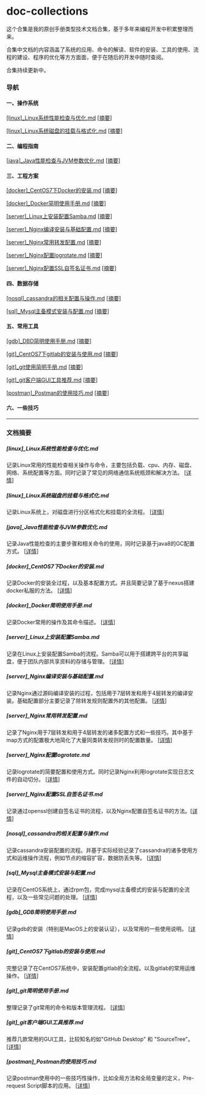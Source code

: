 # doc-collections

这个合集是我的原创手册类型技术文档合集，基于多年来编程开发中积累整理而来。

合集中文档的内容涵盖了系统的应用、命令的解读、软件的安装、工具的使用、流程的建设、程序的优化等方方面面，便于在随后的开发中随时查阅。

合集持续更新中。

### 导航

#### 一、操作系统

[[linux]_Linux系统性能检查与优化.md](https://github.com/dictxwang/doc-collections/blob/main/%5Blinux%5D_Linux%E7%B3%BB%E7%BB%9F%E6%80%A7%E8%83%BD%E6%A3%80%E6%9F%A5%E4%B8%8E%E4%BC%98%E5%8C%96.md)	[[摘要](https://github.com/dictxwang/doc-collections#linux_linux%E7%B3%BB%E7%BB%9F%E6%80%A7%E8%83%BD%E6%A3%80%E6%9F%A5%E4%B8%8E%E4%BC%98%E5%8C%96md)]

[[linux]_Linux系统磁盘的挂载与格式化.md](https://github.com/dictxwang/doc-collections/blob/main/%5Blinux%5D_Linux%E7%B3%BB%E7%BB%9F%E7%A3%81%E7%9B%98%E7%9A%84%E6%8C%82%E8%BD%BD%E4%B8%8E%E6%A0%BC%E5%BC%8F%E5%8C%96.md)	[[摘要](https://github.com/dictxwang/doc-collections#linux_linux%E7%B3%BB%E7%BB%9F%E7%A3%81%E7%9B%98%E7%9A%84%E6%8C%82%E8%BD%BD%E4%B8%8E%E6%A0%BC%E5%BC%8F%E5%8C%96md)]

#### 二、编程指南

[[java]_Java性能检查与JVM参数优化.md](https://github.com/dictxwang/doc-collections/blob/main/%5Bjava%5D_Java%E6%80%A7%E8%83%BD%E6%A3%80%E6%9F%A5%E4%B8%8EJVM%E5%8F%82%E6%95%B0%E4%BC%98%E5%8C%96.md)	[[摘要](https://github.com/dictxwang/doc-collections#java_java%E6%80%A7%E8%83%BD%E6%A3%80%E6%9F%A5%E4%B8%8Ejvm%E5%8F%82%E6%95%B0%E4%BC%98%E5%8C%96md)]

#### 三、工程方案

[[docker]_CentOS7下Docker的安装.md](https://github.com/dictxwang/doc-collections/blob/main/%5Bdocker%5D_CentOS7%E4%B8%8BDocker%E7%9A%84%E5%AE%89%E8%A3%85.md)	[[摘要](https://github.com/dictxwang/doc-collections#docker_centos7%E4%B8%8Bdocker%E7%9A%84%E5%AE%89%E8%A3%85md)]

[[docker]_Docker简明使用手册.md](https://github.com/dictxwang/doc-collections/blob/main/%5Bdocker%5D_Docker%E7%AE%80%E6%98%8E%E4%BD%BF%E7%94%A8%E6%89%8B%E5%86%8C.md)	[[摘要](https://github.com/dictxwang/doc-collections#docker_docker%E7%AE%80%E6%98%8E%E4%BD%BF%E7%94%A8%E6%89%8B%E5%86%8Cmd)]

[[server]_Linux上安装配置Samba.md](https://github.com/dictxwang/doc-collections/blob/main/%5Bserver%5D_Linux%E4%B8%8A%E5%AE%89%E8%A3%85%E9%85%8D%E7%BD%AESamba.md)	[[摘要](https://github.com/dictxwang/doc-collections#server_linux%E4%B8%8A%E5%AE%89%E8%A3%85%E9%85%8D%E7%BD%AEsambamd)]

[[server]_Nginx编译安装与基础配置.md](https://github.com/dictxwang/doc-collections/blob/main/%5Bserver%5D_Nginx%E7%BC%96%E8%AF%91%E5%AE%89%E8%A3%85%E4%B8%8E%E5%9F%BA%E7%A1%80%E9%85%8D%E7%BD%AE.md)	[[摘要](https://github.com/dictxwang/doc-collections#server_nginx%E7%BC%96%E8%AF%91%E5%AE%89%E8%A3%85%E4%B8%8E%E5%9F%BA%E7%A1%80%E9%85%8D%E7%BD%AEmd)]

[[server]_Nginx常用转发配置.md](https://github.com/dictxwang/doc-collections/blob/main/%5Bserver%5D_Nginx%E5%B8%B8%E7%94%A8%E8%BD%AC%E5%8F%91%E9%85%8D%E7%BD%AE.md)	[[摘要](https://github.com/dictxwang/doc-collections#server_nginx%E5%B8%B8%E7%94%A8%E8%BD%AC%E5%8F%91%E9%85%8D%E7%BD%AEmd)]

[[server]_Nginx配置logrotate.md](https://github.com/dictxwang/doc-collections/blob/main/%5Bserver%5D_Nginx%E9%85%8D%E7%BD%AElogrotate.md)	[[摘要](https://github.com/dictxwang/doc-collections#server_nginx%E9%85%8D%E7%BD%AElogrotatemd)]

[[server]_Nginx配置SSL自签名证书.md](https://github.com/dictxwang/doc-collections/blob/main/%5Bserver%5D_Nginx%E9%85%8D%E7%BD%AESSL%E8%87%AA%E7%AD%BE%E5%90%8D%E8%AF%81%E4%B9%A6.md)	[[摘要](https://github.com/dictxwang/doc-collections#server_nginx%E9%85%8D%E7%BD%AEssl%E8%87%AA%E7%AD%BE%E5%90%8D%E8%AF%81%E4%B9%A6md)]

#### 四、数据存储

[[nosql]_cassandra的相关配置与操作.md](https://github.com/dictxwang/doc-collections/blob/main/%5Bnosql%5D_cassandra%E7%9A%84%E7%9B%B8%E5%85%B3%E9%85%8D%E7%BD%AE%E4%B8%8E%E6%93%8D%E4%BD%9C.md)	[[摘要](https://github.com/dictxwang/doc-collections#nosql_cassandra%E7%9A%84%E7%9B%B8%E5%85%B3%E9%85%8D%E7%BD%AE%E4%B8%8E%E6%93%8D%E4%BD%9Cmd)]

[[sql]_Mysql主备模式安装与配置.md](https://github.com/dictxwang/doc-collections/blob/main/%5Bsql%5D_Mysql%E4%B8%BB%E5%A4%87%E6%A8%A1%E5%BC%8F%E5%AE%89%E8%A3%85%E4%B8%8E%E9%85%8D%E7%BD%AE.md)	[[摘要](https://github.com/dictxwang/doc-collections#sql_mysql%E4%B8%BB%E5%A4%87%E6%A8%A1%E5%BC%8F%E5%AE%89%E8%A3%85%E4%B8%8E%E9%85%8D%E7%BD%AEmd)]

#### 五、常用工具

[[gdb]_DBD简明使用手册.md](https://github.com/dictxwang/doc-collections/blob/main/%5Bgdb%5D_GDB%E7%AE%80%E6%98%8E%E4%BD%BF%E7%94%A8%E6%89%8B%E5%86%8C.md)	[[摘要](https://github.com/dictxwang/doc-collections#gdb_gdb%E7%AE%80%E6%98%8E%E4%BD%BF%E7%94%A8%E6%89%8B%E5%86%8Cmd)]

[[git]_CentOS7下gitlab的安装与使用.md](https://github.com/dictxwang/doc-collections/blob/main/%5Bgit%5D_CentOS7%E4%B8%8Bgitlab%E7%9A%84%E5%AE%89%E8%A3%85%E4%B8%8E%E4%BD%BF%E7%94%A8.md)	[[摘要](https://github.com/dictxwang/doc-collections#git_centos7%E4%B8%8Bgitlab%E7%9A%84%E5%AE%89%E8%A3%85%E4%B8%8E%E4%BD%BF%E7%94%A8md)]

[[git]_git使用简明手册.md](https://github.com/dictxwang/doc-collections/blob/main/%5Bgit%5D_git%E7%AE%80%E6%98%8E%E4%BD%BF%E7%94%A8%E6%89%8B%E5%86%8C.md)	[[摘要](https://github.com/dictxwang/doc-collections#git_git%E7%AE%80%E6%98%8E%E4%BD%BF%E7%94%A8%E6%89%8B%E5%86%8Cmd)]

[[git]_git客户端GUI工具推荐.md](https://github.com/dictxwang/doc-collections/blob/main/%5Bgit%5D_git%E5%AE%A2%E6%88%B7%E7%AB%AFGUI%E5%B7%A5%E5%85%B7%E6%8E%A8%E8%8D%90.md)	[[摘要](https://github.com/dictxwang/doc-collections#git_git%E5%AE%A2%E6%88%B7%E7%AB%AFgui%E5%B7%A5%E5%85%B7%E6%8E%A8%E8%8D%90md)]

[[postman]_Postman的使用技巧.md](https://github.com/dictxwang/doc-collections/blob/main/%5Bpostman%5D_Postman%E7%9A%84%E4%BD%BF%E7%94%A8%E6%8A%80%E5%B7%A7.md)	[[摘要](https://github.com/dictxwang/doc-collections#postman_postman%E7%9A%84%E4%BD%BF%E7%94%A8%E6%8A%80%E5%B7%A7md)]

#### 六、一些技巧



------


### 文档摘要

##### [linux]_Linux系统性能检查与优化.md

记录Linux常用的性能检查相关操作与命令，主要包括负载、cpu、内存、磁盘、网络、系统配置等方面。同时记录了常见的网络通信系统瓶颈和解决方法。 [[详情](https://github.com/dictxwang/doc-collections/blob/main/%5Blinux%5D_Linux%E7%B3%BB%E7%BB%9F%E6%80%A7%E8%83%BD%E6%A3%80%E6%9F%A5%E4%B8%8E%E4%BC%98%E5%8C%96.md)]

##### [linux]_Linux系统磁盘的挂载与格式化.md

记录Linux系统上，对磁盘进行分区格式化和挂载的全流程。  [[详情](https://github.com/dictxwang/doc-collections/blob/main/%5Blinux%5D_Linux%E7%B3%BB%E7%BB%9F%E7%A3%81%E7%9B%98%E7%9A%84%E6%8C%82%E8%BD%BD%E4%B8%8E%E6%A0%BC%E5%BC%8F%E5%8C%96.md)]

##### [java]_Java性能检查与JVM参数优化.md

记录Java性能检查的主要步骤和相关命令的使用，同时记录基于java8的GC配置方式。 [[详情](https://github.com/dictxwang/doc-collections/blob/main/%5Bjava%5D_Java%E6%80%A7%E8%83%BD%E6%A3%80%E6%9F%A5%E4%B8%8EJVM%E5%8F%82%E6%95%B0%E4%BC%98%E5%8C%96.md)]

##### [docker]_CentOS7下Docker的安装.md

记录Docker的安装全过程，以及基本配置方式。并且简要记录了基于nexus搭建docker私服的方法。  [[详情](https://github.com/dictxwang/doc-collections/blob/main/%5Bdocker%5D_CentOS7%E4%B8%8BDocker%E7%9A%84%E5%AE%89%E8%A3%85.md)]

##### [docker]_Docker简明使用手册.md

记录Docker常用的操作及其命令描述。  [[详情](https://github.com/dictxwang/doc-collections/blob/main/%5Bdocker%5D_Docker%E7%AE%80%E6%98%8E%E4%BD%BF%E7%94%A8%E6%89%8B%E5%86%8C.md)]

##### [server]_Linux上安装配置Samba.md

记录在Linux上安装配置Samba的流程。Samba可以用于搭建跨平台的共享磁盘，便于团队内部共享资料的存储与管理。  [[详情](https://github.com/dictxwang/doc-collections/blob/main/%5Bserver%5D_Linux%E4%B8%8A%E5%AE%89%E8%A3%85%E9%85%8D%E7%BD%AESamba.md)]

##### [server]_Nginx编译安装与基础配置.md

记录Nginx通过源码编译安装的过程，包括用于7层转发和用于4层转发的编译安装。基础配置部分主要记录了除转发规则配置外的其他配置。 [[详情](https://github.com/dictxwang/doc-collections/blob/main/%5Bserver%5D_Nginx%E7%BC%96%E8%AF%91%E5%AE%89%E8%A3%85%E4%B8%8E%E5%9F%BA%E7%A1%80%E9%85%8D%E7%BD%AE.md)]

##### [server]_Nginx常用转发配置.md

记录了Nginx用于7层转发和用于4层转发的诸多配置方式和一些技巧。其中基于map方式的配置极大地简化了大量同类转发规则时的配置数量。 [[详情](https://github.com/dictxwang/doc-collections/blob/main/%5Bserver%5D_Nginx%E5%B8%B8%E7%94%A8%E8%BD%AC%E5%8F%91%E9%85%8D%E7%BD%AE.md)]

##### [server]_Nginx配置logrotate.md

记录logrotate的简要配置和使用方式。同时记录Nginx利用logrotate实现日志文件的自动切分。 [[详情](https://github.com/dictxwang/doc-collections/blob/main/%5Bserver%5D_Nginx%E9%85%8D%E7%BD%AElogrotate.md)]

##### [server]_Nginx配置SSL自签名证书.md

记录通过openssl创建自签名证书的流程，以及Nginx配置自签名证书的方法。[[详情](https://github.com/dictxwang/doc-collections/blob/main/%5Bserver%5D_Nginx%E9%85%8D%E7%BD%AESSL%E8%87%AA%E7%AD%BE%E5%90%8D%E8%AF%81%E4%B9%A6.md)]

##### [nosql]_cassandra的相关配置与操作.md

记录cassandra安装配置的流程。并基于实际经验记录了cassandra的诸多使用方式和运维操作流程，例如节点的缩容扩容，数据防丢失等。 [[详情](https://github.com/dictxwang/doc-collections/blob/main/%5Bnosql%5D_cassandra%E7%9A%84%E7%9B%B8%E5%85%B3%E9%85%8D%E7%BD%AE%E4%B8%8E%E6%93%8D%E4%BD%9C.md)]

##### [sql]_Mysql主备模式安装与配置.md

记录在CentOS系统上，通过rpm包，完成mysql主备模式的安装与配置的全流程，以及一些常见问题的处理。 [[详情](https://github.com/dictxwang/doc-collections/blob/main/%5Bsql%5D_Mysql%E4%B8%BB%E5%A4%87%E6%A8%A1%E5%BC%8F%E5%AE%89%E8%A3%85%E4%B8%8E%E9%85%8D%E7%BD%AE.md)]

##### [gdb]_GDB简明使用手册.md

记录gdb的安装（特别是MacOS上的安装认证），以及常用的一些使用说明。 [[详情](https://github.com/dictxwang/doc-collections/blob/main/%5Bgdb%5D_GDB%E7%AE%80%E6%98%8E%E4%BD%BF%E7%94%A8%E6%89%8B%E5%86%8C.md)]

##### [git]_CentOS7下gitlab的安装与使用.md

完整记录了在CentOS7系统中，安装配置gitlab的全流程。以及gitlab的常用运维操作。 [[详情](https://github.com/dictxwang/doc-collections/blob/main/%5Bgit%5D_CentOS7%E4%B8%8Bgitlab%E7%9A%84%E5%AE%89%E8%A3%85%E4%B8%8E%E4%BD%BF%E7%94%A8.md)]

##### [git]_git简明使用手册.md

整理记录了git常用的命令和版本管理流程。 [[详情](https://github.com/dictxwang/doc-collections/blob/main/%5Bgit%5D_git%E7%AE%80%E6%98%8E%E4%BD%BF%E7%94%A8%E6%89%8B%E5%86%8C.md)]

##### [git]_git客户端GUI工具推荐.md

推荐几款常用的GUI工具，比较知名的如"GitHub Desktop" 和 "SourceTree"。 [[详情](https://github.com/dictxwang/doc-collections/blob/main/%5Bgit%5D_git%E5%AE%A2%E6%88%B7%E7%AB%AFGUI%E5%B7%A5%E5%85%B7%E6%8E%A8%E8%8D%90.md)]

##### [postman]_Postman的使用技巧.md

记录postman使用中的一些技巧性操作，比如全局方法和全局变量的定义，Pre-request Script脚本的应用。 [[详情](https://github.com/dictxwang/doc-collections/blob/main/%5Bpostman%5D_Postman%E7%9A%84%E4%BD%BF%E7%94%A8%E6%8A%80%E5%B7%A7.md)]
